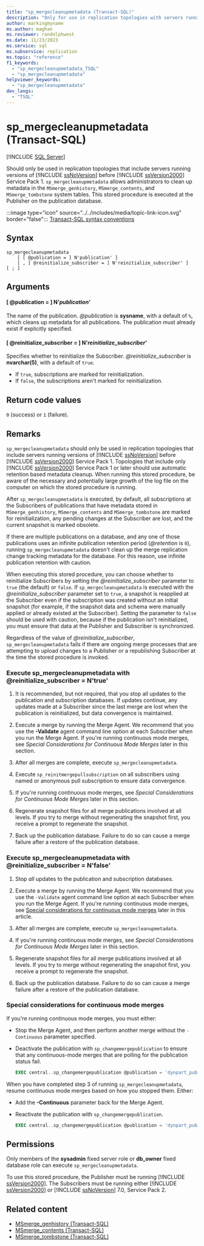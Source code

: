 ```yaml
---
title: "sp_mergecleanupmetadata (Transact-SQL)"
description: "Only for use in replication topologies with servers running versions of SQL Server 2000 before Service Pack 1."
author: markingmyname
ms.author: maghan
ms.reviewer: randolphwest
ms.date: 11/23/2023
ms.service: sql
ms.subservice: replication
ms.topic: "reference"
f1_keywords:
  - "sp_mergecleanupmetadata_TSQL"
  - "sp_mergecleanupmetadata"
helpviewer_keywords:
  - "sp_mergecleanupmetadata"
dev_langs:
  - "TSQL"
---
```

# sp_mergecleanupmetadata (Transact-SQL)

[!INCLUDE [SQL Server](../../includes/applies-to-version/sqlserver.md)]

Should only be used in replication topologies that include servers running versions of [!INCLUDE [ssNoVersion](../../includes/ssnoversion-md.md)] before [!INCLUDE [ssVersion2000](../../includes/ssversion2000-md.md)] Service Pack 1. `sp_mergecleanupmetadata` allows administrators to clean up metadata in the `MSmerge_genhistory`, `MSmerge_contents`, and `MSmerge_tombstone` system tables. This stored procedure is executed at the Publisher on the publication database.

:::image type="icon" source="../../includes/media/topic-link-icon.svg" border="false"::: [Transact-SQL syntax conventions](../../t-sql/language-elements/transact-sql-syntax-conventions-transact-sql.md)

## Syntax

```syntaxsql
sp_mergecleanupmetadata
    [ [ @publication = ] N'publication' ]
    [ , [ @reinitialize_subscriber = ] N'reinitialize_subscriber' ]
[ ; ]
```

## Arguments

#### [ @publication = ] N'*publication*'

The name of the publication. *@publication* is **sysname**, with a default of `%`, which cleans up metadata for all publications. The publication must already exist if explicitly specified.

#### [ @reinitialize_subscriber = ] N'*reinitialize_subscriber*'

Specifies whether to reinitialize the Subscriber. *@reinitialize_subscriber* is **nvarchar(5)**, with a default of `true`.

- If `true`, subscriptions are marked for reinitialization.
- If `false`, the subscriptions aren't marked for reinitialization.

## Return code values

`0` (success) or `1` (failure).

## Remarks

`sp_mergecleanupmetadata` should only be used in replication topologies that include servers running versions of [!INCLUDE [ssNoVersion](../../includes/ssnoversion-md.md)] before [!INCLUDE [ssVersion2000](../../includes/ssversion2000-md.md)] Service Pack 1. Topologies that include only [!INCLUDE [ssVersion2000](../../includes/ssversion2000-md.md)] Service Pack 1 or later should use automatic retention based metadata cleanup. When running this stored procedure, be aware of the necessary and potentially large growth of the log file on the computer on which the stored procedure is running.

After `sp_mergecleanupmetadata` is executed, by default, all subscriptions at the Subscribers of publications that have metadata stored in `MSmerge_genhistory`, `MSmerge_contents` and `MSmerge_tombstone` are marked for reinitialization, any pending changes at the Subscriber are lost, and the current snapshot is marked obsolete.

If there are multiple publications on a database, and any one of those publications uses an infinite publication retention period (*@retention* is `0`), running `sp_mergecleanupmetadata` doesn't clean up the merge replication change tracking metadata for the database. For this reason, use infinite publication retention with caution.

When executing this stored procedure, you can choose whether to reinitialize Subscribers by setting the *@reinitialize_subscriber* parameter to `true` (the default) or `false`. If `sp_mergecleanupmetadata` is executed with the *@reinitialize_subscriber* parameter set to `true`, a snapshot is reapplied at the Subscriber even if the subscription was created without an initial snapshot (for example, if the snapshot data and schema were manually applied or already existed at the Subscriber). Setting the parameter to `false` should be used with caution, because if the publication isn't reinitialized, you must ensure that data at the Publisher and Subscriber is synchronized.

Regardless of the value of *@reinitialize_subscriber*, `sp_mergecleanupmetadata` fails if there are ongoing merge processes that are attempting to upload changes to a Publisher or a republishing Subscriber at the time the stored procedure is invoked.

### Execute sp_mergecleanupmetadata with @reinitialize_subscriber = N'true'

1. It is recommended, but not required, that you stop all updates to the publication and subscription databases. If updates continue, any updates made at a Subscriber since the last merge are lost when the publication is reinitialized, but data convergence is maintained.

1. Execute a merge by running the Merge Agent. We recommend that you use the **-Validate** agent command line option at each Subscriber when you run the Merge Agent. If you're running continuous mode merges, see *Special Considerations for Continuous Mode Merges* later in this section.

1. After all merges are complete, execute `sp_mergecleanupmetadata`.

1. Execute `sp_reinitmergepullsubscription` on all subscribers using named or anonymous pull subscription to ensure data convergence.

1. If you're running continuous mode merges, see *Special Considerations for Continuous Mode Merges* later in this section.

1. Regenerate snapshot files for all merge publications involved at all levels. If you try to merge without regenerating the snapshot first, you receive a prompt to regenerate the snapshot.

1. Back up the publication database. Failure to do so can cause a merge failure after a restore of the publication database.

### Execute sp_mergecleanupmetadata with @reinitialize_subscriber = N'false'

1. Stop *all* updates to the publication and subscription databases.

1. Execute a merge by running the Merge Agent. We recommend that you use the `-Validate` agent command line option at each Subscriber when you run the Merge Agent. If you're running continuous mode merges, see [Special considerations for continuous mode merges](#special-considerations-for-continuous-mode-merges) later in this article.

1. After all merges are complete, execute `sp_mergecleanupmetadata`.

1. If you're running continuous mode merges, see *Special Considerations for Continuous Mode Merges* later in this section.

1. Regenerate snapshot files for all merge publications involved at all levels. If you try to merge without regenerating the snapshot first, you receive a prompt to regenerate the snapshot.

1. Back up the publication database. Failure to do so can cause a merge failure after a restore of the publication database.

### Special considerations for continuous mode merges

If you're running continuous mode merges, you must either:

- Stop the Merge Agent, and then perform another merge without the `-Continuous` parameter specified.

- Deactivate the publication with `sp_changemergepublication` to ensure that any continuous-mode merges that are polling for the publication status fail.

  ```sql
  EXEC central..sp_changemergepublication @publication = 'dynpart_pubn', @property = 'status', @value = 'inactive';
  ```

When you have completed step 3 of running `sp_mergecleanupmetadata`, resume continuous mode merges based on how you stopped them. Either:

- Add the **-Continuous** parameter back for the Merge Agent.

- Reactivate the publication with `sp_changemergepublication`.

  ```sql
  EXEC central..sp_changemergepublication @publication = 'dynpart_pubn', @property = 'status', @value = 'active'
  ```

## Permissions

Only members of the **sysadmin** fixed server role or **db_owner** fixed database role can execute `sp_mergecleanupmetadata`.

To use this stored procedure, the Publisher must be running [!INCLUDE [ssVersion2000](../../includes/ssversion2000-md.md)]. The Subscribers must be running either [!INCLUDE [ssVersion2000](../../includes/ssversion2000-md.md)] or [!INCLUDE [ssNoVersion](../../includes/ssnoversion-md.md)] 7.0, Service Pack 2.

## Related content

- [MSmerge_genhistory (Transact-SQL)](../system-tables/msmerge-genhistory-transact-sql.md)
- [MSmerge_contents (Transact-SQL)](../system-tables/msmerge-contents-transact-sql.md)
- [MSmerge_tombstone (Transact-SQL)](../system-tables/msmerge-tombstone-transact-sql.md)
